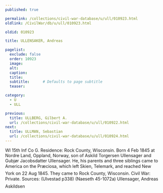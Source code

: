 ```yaml
---
published: true

permalink: /collections/civil-war-database/u/ull/010923.html
oldlink: /CivilWar/db/u/ull/010923.html

oldid: 010923

title: ULLENSAKER, Andreas

pagelist:
  exclude: false
  order: 10923
  image: 
  alt:
  caption:
  title:
  subtitle:      # Defaults to page subtitle
  teaser:

category: 
  - U 
  - ULL

previous:
  title: ULLBERG, Gilbert A.
  url: /collections/civil-war-database/u/ull/010922.html  
next:
  title: ULLMAN, Sebastian
  url: /collections/civil-war-database/u/ull/010924.html   
---
```

WI 15th Inf Co G. Residence: Rock County, Wisconsin. Born 4 Feb 1845 at Nordre Land, Oppland, Norway, son of Askild Torgersen Ullensager and Gubj&oslash;r Jacobsdatter Ullensager. He, his parents and three siblings came to America on the &#147;Pr&aelig;ciosa&#148;, which left Skien, Telemark, and reached New York on 22 Aug 1845. They came to Rock County, Wisconsin. Civil War: Private. Sources: (Ulvestad p338) (Naeseth &#146;45-1072a) &#147;Ullensager, Andreas Askildsen&#148;